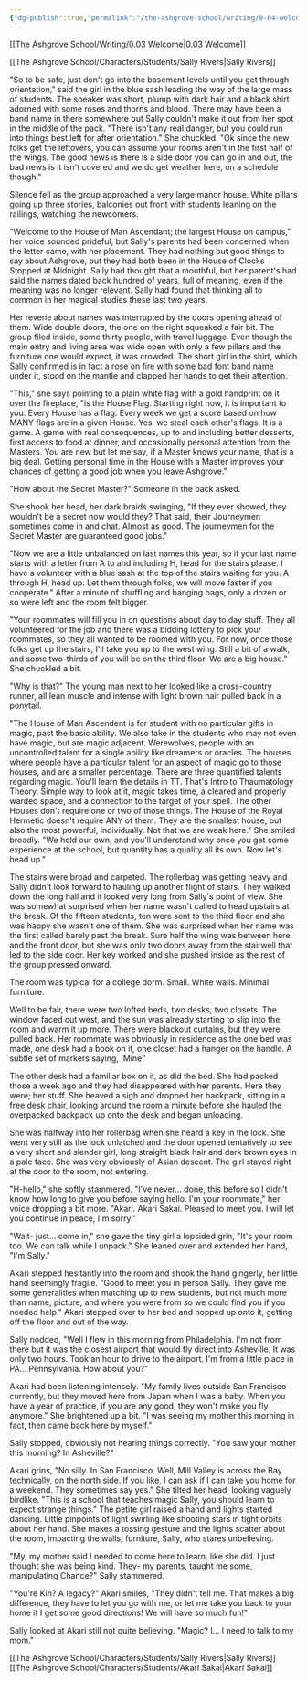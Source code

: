 ```yaml
---
{"dg-publish":true,"permalink":"/the-ashgrove-school/writing/0-04-welcome-to-your-house/"}
---
```


[[The Ashgrove School/Writing/0.03 Welcome\|0.03 Welcome]]

[[The Ashgrove School/Characters/Students/Sally Rivers\|Sally Rivers]]

"So to be safe, just don't go into the basement levels until you get through orientation," said the girl in the blue sash leading the way of the large mass of students. The speaker was short, plump with dark hair and a black shirt adorned with some roses and thorns and blood. There may have been a band name in there somewhere but Sally couldn't make it out from her spot in the middle of the pack. "There isn't any real danger, but you could run into things best left for after orientation." She chuckled. "Ok since the new folks get the leftovers, you can assume your rooms aren't in the first half of the wings. The good news is there is a side door you can go in and out, the bad news is it isn't covered and we do get weather here, on a schedule though."

Silence fell as the group approached a very large manor house. White pillars going up three stories, balconies out front with students leaning on the railings, watching the newcomers. 

"Welcome to the House of Man Ascendant; the largest House on campus," her voice sounded prideful, but Sally's parents had been concerned when the letter came, with her placement. They had nothing but good things to say about Ashgrove, but they had both been in the House of Clocks Stopped at Midnight. Sally had thought that a mouthful, but her parent's had said the names dated back hundred of years, full of meaning, even if the meaning was no longer relevant. Sally had found that thinking all to common in her magical studies these last two years. 

Her reverie about names was interrupted by the doors opening ahead of them. Wide double doors, the one on the right squeaked a fair bit. The group filed inside, some thirty people, with travel luggage. Even though the main entry and living area was wide open with only a few pillars and the furniture one would expect, it was crowded. The short girl in the shirt, which Sally confirmed is in fact a rose on fire with some bad font band name under it, stood on the mantle and clapped her hands to get their attention. 

"This," she says pointing to a plain white flag with a gold handprint on it over the fireplace, "is the House Flag. Starting right now, it is important to you. Every House has a flag. Every week we get a score based on how MANY flags are in a given House. Yes, we steal each other's flags. It is a game. A game with real consequences, up to and including better desserts, first access to food at dinner, and occasionally personal attention from the Masters. You are new but let me say, if a Master knows your name, that is a big deal. Getting personal time in the House with a Master improves your chances of getting a good job when you leave Ashgrove."

"How about the Secret Master?" Someone in the back asked. 

She shook her head, her dark braids swinging, "If they ever showed, they wouldn't be a secret now would they? That said, their Journeymen sometimes come in and chat. Almost as good. The journeymen for the Secret Master are guaranteed good jobs."

"Now we are a little unbalanced on last names this year, so if your last name starts with a letter from A to and including H, head for the stairs please. I have a volunteer with a blue sash at the top of the stairs waiting for you. A through H, head up. Let them through folks, we will move faster if you cooperate." After a minute of shuffling and banging bags, only a dozen or so were left and the room felt bigger. 

"Your roommates will fill you in on questions about day to day stuff. They all volunteered for the job and there was a bidding lottery to pick your roommates, so they all wanted to be roomed with you. For now, once those folks get up the stairs, I'll take you up to the west wing. Still a bit of a walk, and some two-thirds of you will be on the third floor. We are a big house." She chuckled a bit.

"Why is that?" The young man next to her looked like a cross-country runner, all lean muscle and intense with light brown hair pulled back in a ponytail.

"The House of Man Ascendent is for student with no particular gifts in magic, past the basic ability. We also take in the students who may not even have magic, but are magic adjacent. Werewolves, people with an uncontrolled talent for a single ability like dreamers or oracles. The houses where people have a particular talent for an aspect of magic go to those houses, and are a smaller percentage. There are three quantified talents regarding magic. You'll learn the details in TT. That's Intro to Thaumatology Theory. Simple way to look at it, magic takes time, a cleared and properly warded space, and a connection to the target of your spell. The other Houses don't require one or two of those things. The House of the Royal Hermetic doesn't require ANY of them. They are the smallest house, but also the most powerful, individually. Not that we are weak here." She smiled broadly. "We hold our own, and you'll understand why once you get some experience at the school, but quantity has a quality all its own. Now let's head up."

The stairs were broad and carpeted. The rollerbag was getting heavy and Sally didn't look forward to hauling up another flight of stairs. They walked down the long hall and it looked very long from Sally's point of view. She was somewhat surprised when her name wasn't called to head upstairs at the break. Of the fifteen students, ten were sent to the third floor and she was happy she wasn't one of them. She was surprised when her name was the first called barely past the break. Sure half the wing was between here and the front door, but she was only two doors away from the stairwell that led to the side door. Her key worked and she pushed inside as the rest of the group pressed onward.

The room was typical for a college dorm. Small. White walls. Minimal furniture.

Well to be fair, there were two lofted beds, two desks, two closets. The window faced out west, and the sun was already starting to slip into the room and warm it up more. There were blackout curtains, but they were pulled back. Her roommate was obviously in residence as the one bed was made, one desk had a book on it, one closet had a hanger on the handle. A subtle set of markers saying, 'Mine.'

The other desk had a familiar box on it, as did the bed. She had packed those a week ago and they had disappeared with her parents. Here they were; her stuff. She heaved a sigh and dropped her backpack, sitting in a free desk chair, looking around the room a minute before she hauled the overpacked backpack up onto the desk and began unloading. 

She was halfway into her rollerbag when she heard a key in the lock. She went very still as the lock unlatched and the door opened tentatively to see a very short and slender girl, long straight black hair and dark brown eyes in a pale face.  She was very obviously of Asian descent. The girl stayed right at the door to the room, not entering. 

"H-hello," she softly stammered. "I've never... done, this before so I didn't know how long to give you before saying hello. I'm your roommate," her voice dropping a bit more. "Akari. Akari Sakai. Pleased to meet you. I will let you continue in peace, I'm sorry."

"Wait- just... come in," she gave the tiny girl a lopsided grin, "It's your room too. We can talk while I unpack." She leaned over and extended her hand, "I'm Sally."

Akari stepped hesitantly into the room and shook the hand gingerly, her little hand seemingly fragile. "Good to meet you in person Sally. They gave me some generalities when matching up to new students, but not much more than name, picture, and where you were from so we could find you if you needed help." Akari stepped over to her bed and hopped up onto it, getting off the floor and out of the way. 

Sally nodded, "Well I flew in this morning from Philadelphia. I'm not from there but it was the closest airport that would fly direct into Asheville. It was only two hours. Took an hour to drive to the airport. I'm from a little place in PA... Pennsylvania. How about you?"

Akari had been listening intensely. "My family lives outside San Francisco currently, but they moved here from Japan when I was a baby. When you have a year of practice, if you are any good, they won't make you fly anymore." She brightened up a bit. "I was seeing my mother this morning in fact, then came back here by myself." 

Sally stopped, obviously not hearing things correctly. "You saw your mother this morning? In Asheville?"

Akari grins, "No silly. In San Francisco. Well, Mill Valley is across the Bay technically, on the north side. If you like, I can ask if I can take you home for a weekend. They sometimes say yes." She tilted her head, looking vaguely birdlike. "This is a school that teaches magic Sally, you should learn to expect strange things." The petite girl raised a hand and lights started dancing. Little pinpoints of light swirling like shooting stars in tight orbits about her hand. She makes a tossing gesture and the lights scatter about the room, impacting the walls, furniture, Sally, who stares unbelieving. 

"My, my mother said I needed to come here to learn, like she did. I just thought she was being kind. They- my parents, taught me some, manipulating Chance?" Sally stammered.

"You're Kin? A legacy?" Akari smiles, "They didn't tell me. That makes a big difference, they have to let you go with me, or let me take you back to your home if I get some good directions! We will have so much fun!"

Sally looked at Akari still not quite believing. "Magic? I... I need to talk to my mom."



[[The Ashgrove School/Characters/Students/Sally Rivers\|Sally Rivers]]
[[The Ashgrove School/Characters/Students/Akari Sakai\|Akari Sakai]]
